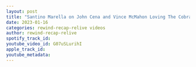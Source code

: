 ```yaml
---
layout: post
title: "Santino Marella on John Cena and Vince McMahon Loving The Cobra"
date: 2023-01-16
categories: rewind-recap-relive videos
author: rewind-recap-relive
spotify_track_id: 
youtube_video_id: G07uSLurihI
apple_track_id: 
youtube_metadata: 
---
```

